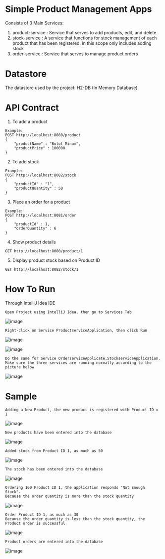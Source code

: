 # Simple Product Management Apps
 
Consists of 3 Main Services:
1. product-service : Service that serves to add products, edit, and delete
2. stock-service : A service that functions for stock management of each product that has been registered, in this scope only includes adding stock
3. order-service : Service that serves to manage product orders

# Datastore
The datastore used by the project:
H2-DB (In Memory Database)


# API Contract

1. To add a product
```
Example:
POST http://localhost:8080/product
{
    "productName" : "Botol Minum",
    "productPrice" : 100000
}
```

2. To add stock
```
Example:
POST http://localhost:8082/stock
{
    "productId" : "1",
    "productQuantity" : 50
}
```

3. Place an order for a product
```
Example:
POST http://localhost:8081/order
{
    "productId" : 1,
    "orderQuantity" : 6
}
```
4. Show product details
```
GET http://localhost:8080/product/1
```
5. Display product stock based on Product ID 
```
GET http://localhost:8082/stock/1
```

# How To Run 
Through IntelliJ Idea IDE 

```
Open Project using IntelliJ Idea, then go to Services Tab
```
![image](https://user-images.githubusercontent.com/23337562/193455802-d5dd7492-ab1a-4e67-9653-6d516f49e235.png)
```
Right-click on Service ProductserviceApplication, then click Run
```
![image](https://user-images.githubusercontent.com/23337562/193455917-82650370-37c8-4499-add9-e3659e860451.png)

![image](https://user-images.githubusercontent.com/23337562/193455947-bdc100c5-cc8d-40b6-bcae-6070f78b9a39.png)
```
Do the same for Service OrderserviceApplicate,StockserviceApplication.
Make sure the three services are running normally according to the picture below
```
![image](https://user-images.githubusercontent.com/23337562/193457873-4dd7961b-acb5-469d-afea-ef276c5565ec.png)


# Sample

```
Adding a New Product, the new product is registered with Product ID = 1
```
![image](https://user-images.githubusercontent.com/23337562/193456200-149b1b53-8f9d-40bf-905b-51c8c363d785.png)
```
New products have been entered into the database
```
![image](https://user-images.githubusercontent.com/23337562/193457357-35385a71-4370-406a-ae06-5fcb4272f687.png)
```
Added stock from Product ID 1, as much as 50
```
![image](https://user-images.githubusercontent.com/23337562/193456228-d85b66f7-fedb-4b18-aeb1-9cc1e06aeb19.png)
```
The stock has been entered into the database
```
![image](https://user-images.githubusercontent.com/23337562/193457413-8db5cbdd-dc6c-4a7e-8a62-79395a772bb5.png)
```
Ordering 100 Product ID 1, the application responds "Not Enough Stock".
Because the order quantity is more than the stock quantity
```
![image](https://user-images.githubusercontent.com/23337562/193456291-2b59e3db-eb88-4540-8cc0-7222ce19eb7f.png)
```
Order Product ID 1, as much as 30
Because the order quantity is less than the stock quantity, the Product order is successful
```
![image](https://user-images.githubusercontent.com/23337562/193457461-bcd96b20-996d-4775-865b-ee827f5cdc2a.png)
```
Product orders are entered into the database
```
![image](https://user-images.githubusercontent.com/23337562/193458481-8fcc8c5e-882b-442d-85f0-82d649accc92.png)


